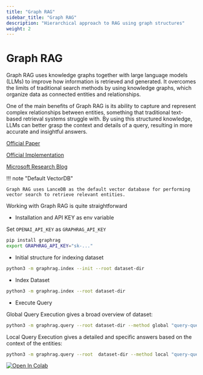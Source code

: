 ```yaml
---
title: "Graph RAG"
sidebar_title: "Graph RAG"
description: "Hierarchical approach to RAG using graph structures"
weight: 2
---
```


Graph RAG 
====================================================================
Graph RAG uses knowledge graphs together with large language models (LLMs) to improve how information is retrieved and generated. It overcomes the limits of traditional search methods by using knowledge graphs, which organize data as connected entities and relationships.

One of the main benefits of Graph RAG is its ability to capture and represent complex relationships between entities, something that traditional text-based retrieval systems struggle with. By using this structured knowledge, LLMs can better grasp the context and details of a query, resulting in more accurate and insightful answers.

[Official Paper](https://arxiv.org/pdf/2404.16130)

[Official Implementation](https://github.com/microsoft/graphrag)

[Microsoft Research Blog](https://www.microsoft.com/en-us/research/blog/graphrag-unlocking-llm-discovery-on-narrative-private-data/)

!!! note "Default VectorDB"

    Graph RAG uses LanceDB as the default vector database for performing vector search to retrieve relevant entities.

Working with Graph RAG is quite straightforward

- Installation and API KEY as env variable

Set `OPENAI_API_KEY` as `GRAPHRAG_API_KEY`

```bash
pip install graphrag
export GRAPHRAG_API_KEY="sk-..."
```

- Initial structure for indexing dataset

```bash
python3 -m graphrag.index --init --root dataset-dir
```

- Index Dataset

```bash
python3 -m graphrag.index --root dataset-dir
```

- Execute Query

Global Query Execution gives a broad overview of dataset:

```bash
python3 -m graphrag.query --root dataset-dir --method global "query-question"
```

Local Query Execution gives a detailed and specific answers based on the context of the entities:

```bash
python3 -m graphrag.query --root  dataset-dir --method local "query-question"
```

[![Open In Colab](../assets/colab.svg)](https://colab.research.google.com/github/lancedb/vectordb-recipes/blob/main/examples/Graphrag/main.ipynb)
